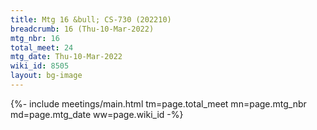 ```yaml
---
title: Mtg 16 &bull; CS-730 (202210)
breadcrumb: 16 (Thu-10-Mar-2022)
mtg_nbr: 16
total_meet: 24
mtg_date: Thu-10-Mar-2022
wiki_id: 8505
layout: bg-image
---
```


{%- include meetings/main.html
    tm=page.total_meet
    mn=page.mtg_nbr
    md=page.mtg_date
    ww=page.wiki_id
-%}
